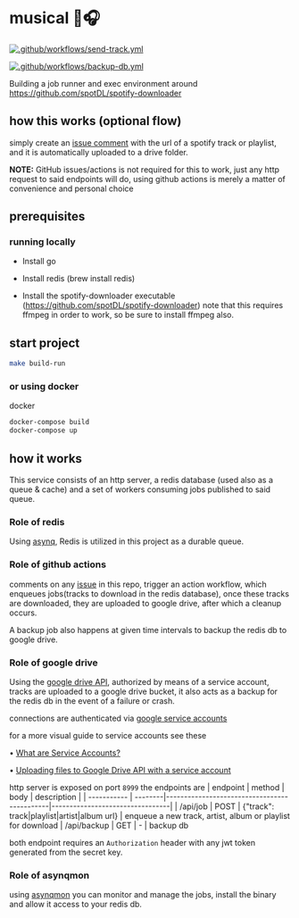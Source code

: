 # musical 🎸🎧

[![.github/workflows/send-track.yml](https://github.com/aesrael/musical/actions/workflows/send-track.yml/badge.svg)](https://github.com/aesrael/musical/actions/workflows/send-track.yml)

[![.github/workflows/backup-db.yml](https://github.com/aesrael/musical/actions/workflows/backup-db.yml/badge.svg)](https://github.com/aesrael/musical/actions/workflows/backup-db.yml)

Building a job runner and exec environment around https://github.com/spotDL/spotify-downloader

## how this works (optional flow)
simply create an [issue comment](https://github.com/aesrael/musical/issues) with the url of a spotify track or playlist, and it is automatically uploaded to a drive folder.

**NOTE:** GitHub issues/actions is not required for this to work, just any http request to said endpoints will do, using github actions is merely a matter of convenience and personal choice

## prerequisites
### running locally
* Install go
* Install redis (brew install redis)

* Install the spotify-downloader executable (https://github.com/spotDL/spotify-downloader)
note that this requires ffmpeg in order to work, so be sure to install ffmpeg also.

## start project
```bash
make build-run
```

### or using docker

docker
```bash
docker-compose build
docker-compose up
```

## how it works
This service consists of an http server, a redis database (used also as a queue & cache) and a set of workers consuming jobs published to said queue.

### Role of redis
Using [asynq](https://github.com/koddr/tutorial-go-asynq), Redis is utilized in this project as a durable queue.


### Role of github actions
comments on any [issue](https://github.com/aesrael/musical/issues) in this repo, trigger an action workflow, which enqueues jobs(tracks to download in the redis database), once these tracks are downloaded, they are uploaded to google drive, after which a cleanup occurs.

A backup job also happens at given time intervals to backup the redis db to google drive.

### Role of google drive
Using the [google drive API](https://developers.google.com/drive/api/v3/reference), authorized by means of a service account, tracks are uploaded to a google drive bucket, it also acts as a backup for the redis db in the event of a failure or crash.

connections are authenticated via [google service accounts](https://console.cloud.google.com/projectselector2/iam-admin/serviceaccounts)

for a more visual guide to service accounts see these

• [What are Service Accounts?](https://www.youtube.com/watch?v=xXk1YlkKW_k)

• [Uploading files to Google Drive API with a service account](https://www.youtube.com/watch?v=Q5b0ivBYqeQ)

http server is exposed on port `8999`
the endpoints are
| endpoint     | method | body                                        | description                     |
| ----------- | --------|---------------------------------------------|---------------------------------|
| /api/job    | POST    | {"track": track\|playlist\|artist\|album url} | enqueue a new track, artist, album or playlist for download
| /api/backup | GET     | -                                           | backup db

both endpoint requires an `Authorization` header with any jwt token generated from the secret key.

### Role of asynqmon
using [asynqmon](https://github.com/hibiken/asynqmon) you can monitor and manage the jobs, install the binary and allow it access to your redis db.
